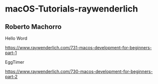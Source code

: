 # macOS-Tutorials-raywenderlich
## Roberto Machorro

Hello Word

https://www.raywenderlich.com/731-macos-development-for-beginners-part-1

EggTimer

https://www.raywenderlich.com/730-macos-development-for-beginners-part-2
